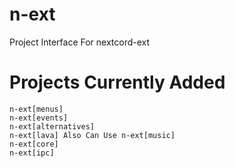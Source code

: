 # n-ext
Project Interface For nextcord-ext

# Projects Currently Added

```
n-ext[menus]
n-ext[events]
n-ext[alternatives]
n-ext[lava] Also Can Use n-ext[music]
n-ext[core]
n-ext[ipc] 
```
